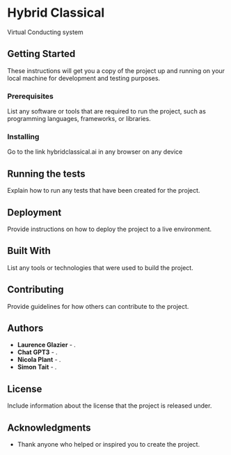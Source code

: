 # Hybrid Classical

Virtual Conducting system

## Getting Started

These instructions will get you a copy of the project up and running on your local machine for development and testing purposes.

### Prerequisites

List any software or tools that are required to run the project, such as programming languages, frameworks, or libraries.

### Installing

Go to the link hybridclassical.ai in any browser on any device

## Running the tests

Explain how to run any tests that have been created for the project.

## Deployment

Provide instructions on how to deploy the project to a live environment.

## Built With

List any tools or technologies that were used to build the project.

## Contributing

Provide guidelines for how others can contribute to the project.

## Authors

- **Laurence Glazier** - _._
- **Chat GPT3** - _._
- **Nicola Plant** - _._
- **Simon Tait** - _._

## License

Include information about the license that the project is released under.

## Acknowledgments

- Thank anyone who helped or inspired you to create the project.
